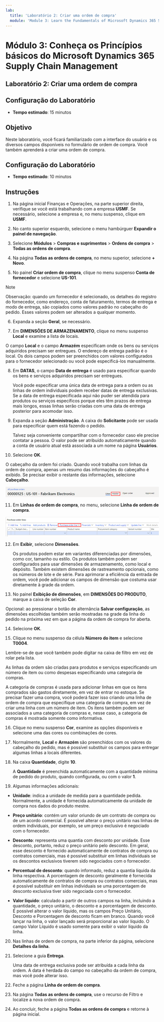 ```yaml
---
lab:
  title: 'Laboratório 2: Criar uma ordem de compra'
  module: 'Module 3: Learn the Fundamentals of Microsoft Dynamics 365 Supply Chain Management'
---
```


# Módulo 3: Conheça os Princípios básicos do Microsoft Dynamics 365 Supply Chain Management

## Laboratório 2: Criar uma ordem de compra

## Configuração do Laboratório

   - **Tempo estimado**: 15 minutos

## Objetivo

Neste laboratório, você ficará familiarizado com a interface do usuário e os diversos campos disponíveis no formulário de ordem de compra. Você também aprenderá a criar uma ordem de compra.


## Configuração do Laboratório

   - **Tempo estimado**: 10 minutos

## Instruções

1. Na página inicial Finanças e Operações, na parte superior direita, verifique se você está trabalhando com a empresa **USMF**. Se necessário, selecione a empresa e, no menu suspenso, clique em **USMF**.

2. No canto superior esquerdo, selecione o menu hambúrguer **Expandir o painel de navegação**.

3. Selecione **Módulos** > **Compras e suprimentos** > **Ordens de compra** > **Todas as ordens de compra**.

4. Na página **Todas as ordens de compra**, no menu superior, selecione **+ Novo**.

5. No painel **Criar ordem de compra**, clique no menu suspenso **Conta de fornecedor** e selecione **US-101**.

> [!NOTE]
> Observação: quando um fornecedor é selecionado, os detalhes do registro do fornecedor, como endereço, conta de faturamento, termos de entrega e modo de entrega, são copiados como valores padrão no cabeçalho do pedido. Esses valores podem ser alterados a qualquer momento.

6. Expanda a seção **Geral**, se necessário.

7. Em **DIMENSÕES DE ARMAZENAMENTO**, clique no menu suspenso **Local** e examine a lista de locais.

O campo **Local** e o campo **Armazém** especificam onde os bens ou serviços adquiridos precisam ser entregues. O endereço de entrega padrão é o local. Os dois campos podem ser preenchidos com valores configurados para o fornecedor selecionado ou você pode especificá-los manualmente.

8. Em **DATAS**, o campo **Data de entrega** é usado para especificar quando os bens e serviços adquiridos precisam ser entregues.

    Você pode especificar uma única data de entrega para a ordem ou as linhas de ordem individuais podem receber datas de entrega exclusivas. Se a data de entrega especificada aqui não puder ser atendida para produtos ou serviços específicos porque eles têm prazos de entrega mais longos, essas linhas serão criadas com uma data de entrega posterior para acomodar isso.

9. Expanda a seção **Administração**. A caixa do **Solicitante** pode ser usada para especificar quem está fazendo o pedido.

    Talvez seja conveniente compartilhar com o fornecedor caso ele precise contatar a pessoa. O valor pode ser atribuído automaticamente quando a conta de usuário atual está associada a um nome na página **Usuários**.

10. Selecione **OK**.

O cabeçalho da ordem foi criado. Quando você trabalha com linhas da ordem de compra, apenas um resumo das informações do cabeçalho é exibido. Se precisar exibir o restante das informações, selecione **Cabeçalho**.

![A captura de tela mostra o cabeçalho do pedido em que o resumo das informações do pedido é mostrado. A palavra Cabeçalho é realçada.](./media/03-learn-the-fundamentals-of-dynamics-365-supply-chain-management-17.png)

11. Em **Linhas de ordem de compra**, no menu, selecione **Linha de ordem de compra**.

![A captura de tela mostra as linhas da ordem de compra.](./media/03-learn-the-fundamentals-of-dynamics-365-supply-chain-management-18.png)

12. Em **Exibir**, selecione **Dimensões**.

    Os produtos podem estar em variantes diferenciadas por dimensões, como cor, tamanho ou estilo. Os produtos também podem ser configurados para usar dimensões de armazenamento, como local e depósito. Também existem dimensões de rastreamento opcionais, como os números de lote e de série. Para aprimorar a eficiência da entrada de ordem, você pode adicionar os campos de dimensão que costuma usar diretamente à grade da ordem.

13. No painel **Exibição de dimensões**, em **DIMENSÕES DO PRODUTO**, marque a caixa de seleção **Cor**.

Opcional: ao pressionar o botão de alternância **Salvar configuração**, as dimensões escolhidas também serão mostradas na grade da linha do pedido na próxima vez em que a página da ordem de compra for aberta.

14. Selecione **OK**.

15. Clique no menu suspenso da célula **Número do item** e selecione **T0004**.

Lembre-se de que você também pode digitar na caixa de filtro em vez de rolar pela lista.

As linhas da ordem são criadas para produtos e serviços especificando um número de item ou como despesas especificando uma categoria de compras.

A categoria de compras é usada para adicionar linhas em que os itens comprados são gastos diretamente, em vez de entrar no estoque. Se precisar fazer uma compra, você poderá fazer isso criando uma linha de ordem de compra que especifique uma categoria de compra, em vez de criar uma linha com um número de item. Os itens também podem ser associados a uma categoria de compras e, nesse caso, a categoria de compras é mostrada somente como informativa.

16. Clique no menu suspenso **Cor**, examine as opções disponíveis e selecione uma das cores ou combinações de cores.

17. Normalmente, **Local** e **Armazém** são preenchidos com os valores do cabeçalho do pedido, mas é possível substituir os campos para entregar algumas linhas a locais diferentes.

18. Na caixa **Quantidade**, digite **10**.

    A **Quantidade** é preenchida automaticamente com a quantidade mínima de pedido do produto, quando configurada, ou com o valor **1**.

19. Algumas informações adicionais:

- **Unidade**: indica a unidade de medida para a quantidade pedida. Normalmente, a unidade é fornecida automaticamente da unidade de compra nos dados do produto mestre.

- **Preço unitário**: contém um valor oriundo de um contrato de compra ou de um acordo comercial. É possível alterar o preço unitário nas linhas de ordem individuais, por exemplo, se um preço exclusivo é negociado com o fornecedor.

- **Desconto**: representa uma quantia com desconto por unidade. Esse desconto, portanto, reduz o preço unitário pelo desconto. Em geral, esse desconto é fornecido automaticamente de contratos de compra ou contratos comerciais, mas é possível substituir em linhas individuais se os descontos exclusivos tiverem sido negociados com o fornecedor.

- **Percentual de desconto**: quando informado, reduz a quantia líquida da linha respectiva. A porcentagem de desconto geralmente é fornecida automaticamente de contratos de compra ou contratos comerciais, mas é possível substituir em linhas individuais se uma porcentagem de desconto exclusiva tiver sido negociada com o fornecedor.

- **Valor líquido**: calculado a partir de outros campos na linha, incluindo a quantidade, o preço unitário, o desconto e a porcentagem de desconto. É possível alterar o valor líquido, mas os campos Preço Unitário, Desconto e Porcentagem de desconto ficam em branco. Quando você lançar na linha, o valor lançado será proporcional ao valor líquido. O campo Valor Líquido é usado somente para exibir o valor líquido da linha.

20. Nas linhas de ordem de compra, na parte inferior da página, selecione **Detalhes da linha**.

21. Selecione a guia **Entrega**.

    Uma data de entrega exclusiva pode ser atribuída a cada linha da ordem. A data é herdada do campo no cabeçalho da ordem de compra, mas você pode alterar isso.

22. Feche a página **Linha de ordem de compra**.

23. Na página **Todas as ordens de compra**, use o recurso de Filtro e localize a nova ordem de compra.

24. Ao concluir, feche a página **Todas as ordens de compra** e retorne à página inicial.


